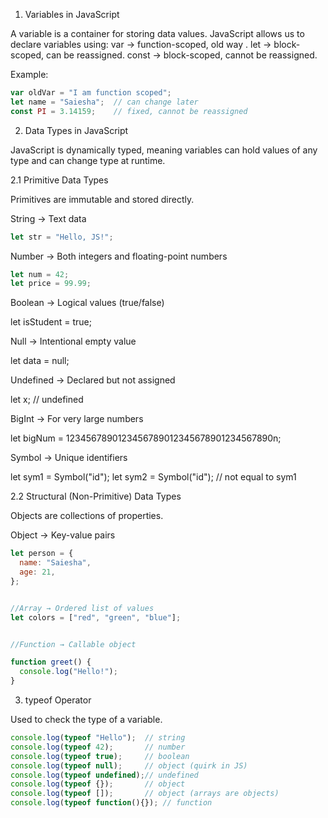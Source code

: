 1. Variables in JavaScript

A variable is a container for storing data values.
JavaScript allows us to declare variables using:
var → function-scoped, old way .
let → block-scoped, can be reassigned.
const → block-scoped, cannot be reassigned.

Example:
```javascript
var oldVar = "I am function scoped";
let name = "Saiesha";  // can change later
const PI = 3.14159;    // fixed, cannot be reassigned
```

2. Data Types in JavaScript

JavaScript is dynamically typed, meaning variables can hold values of any type and can change type at runtime.

2.1 Primitive Data Types

Primitives are immutable and stored directly.

String → Text data
```javascript
let str = "Hello, JS!";
```

Number → Both integers and floating-point numbers
```javascript
let num = 42;
let price = 99.99;
```


Boolean → Logical values (true/false)

let isStudent = true;


Null → Intentional empty value

let data = null;


Undefined → Declared but not assigned

let x;  // undefined


BigInt → For very large numbers

let bigNum = 1234567890123456789012345678901234567890n;


Symbol → Unique identifiers

let sym1 = Symbol("id");
let sym2 = Symbol("id");  // not equal to sym1

2.2 Structural (Non-Primitive) Data Types

Objects are collections of properties.

Object → Key-value pairs
```javascript
let person = {
  name: "Saiesha",
  age: 21,
};


//Array → Ordered list of values
let colors = ["red", "green", "blue"];


//Function → Callable object

function greet() {
  console.log("Hello!");
}
```
3. typeof Operator

Used to check the type of a variable.
```javascript
console.log(typeof "Hello");  // string
console.log(typeof 42);       // number
console.log(typeof true);     // boolean
console.log(typeof null);     // object (quirk in JS)
console.log(typeof undefined);// undefined
console.log(typeof {});       // object
console.log(typeof []);       // object (arrays are objects)
console.log(typeof function(){}); // function
```